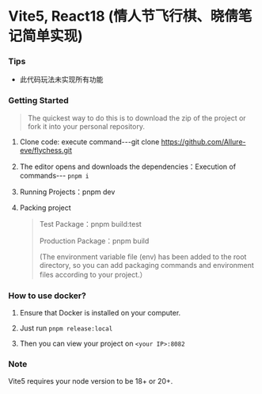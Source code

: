 # Vite5, React18 (情人节飞行棋、晓倩笔记简单实现)


### Tips

- 此代码玩法未实现所有功能


### Getting Started

> The quickest way to do this is to download the zip of the project or fork it into your personal repository.

1. Clone code: execute command---git clone https://github.com/Allure-eve/flychess.git

2. The editor opens and downloads the dependencies：Execution of commands--- `pnpm i`

3. Running Projects：pnpm dev

4. Packing project

   > Test Package：pnpm build:test
   >
   > Production Package：pnpm build
   >
   > (The environment variable file (env) has been added to the root directory, so you can add packaging commands and environment files according to your project.）

### How to use docker?

1. Ensure that Docker is installed on your computer.

2. Just run `pnpm release:local`

3. Then you can view your project on `<your IP>:8082`

### Note

Vite5 requires your node version to be 18+ or 20+.
